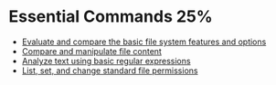 # Essential Commands 25%
* [Evaluate and compare the basic file system features and options](03.md)
* [Compare and manipulate file content](04.md)
* [Analyze text using basic regular expressions](06.md)
* [List, set, and change standard file permissions](10.md)
